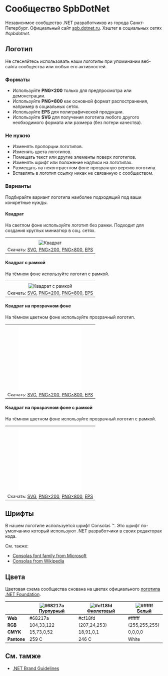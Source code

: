 ﻿# Сообщество SpbDotNet

Независимое сообщество .NET разработчиков из города Санкт-Петербург. Официальный сайт [spb.dotnet.ru](https://spb.dotnet.ru/). Хэштег в социальных сетях _#spbdotnet_.

## Логотип

Не стесняйтесь использовать наши логотипы при упоминании веб-сайта сообщества или любых его активностей.

### Форматы

- Используйте **PNG×200** только для предпросмотра или демонстрации.
- Используйте **PNG×800** как основной формат распостранения, например в социальных сетях.
- Используйте **EPS** для полиграфической продукции.
- Используйте **SVG** для получения логотипа любого другого необходимого формата или размера (без потери качества).

### Не нужно

- Изменять пропорции логотипов.
- Изменять цвета логотипов.
- Помещать текст или другие элементы поверх логотипов.
- Изменять шрифт или положение надписи на логотипах.
- Размещать на неконтрастном фоне прозрачную версию логотипа.
- Вставлять в логотип ссылку никак не связанную с сообществом.

### Варианты

Подбирайте вариант логотипа наиболее подходящий под ваши конкретные нужды.

#### Квадрат

На светлом фоне используйте логотип без рамки. Подходит для создания круглых миниатюр в соц. сетях.

|       |
| :---: |
|       |
| ![Квадрат](spbdotnet-logo-squared-200.png) |
| Скачать: [SVG](https://raw.githubusercontent.com/DotNetRu/BrandBook/master/Logo/Spb/spbdotnet-logo-squared.svg), [PNG×200](https://raw.githubusercontent.com/DotNetRu/BrandBook/master/Logo/Spb/spbdotnet-logo-squared-200.png), [PNG×800](https://raw.githubusercontent.com/DotNetRu/BrandBook/master/Logo/Spb/spbdotnet-logo-squared-800.png), [EPS](https://raw.githubusercontent.com/DotNetRu/BrandBook/master/Logo/Spb/spbdotnet-logo-squared.eps) |

#### Квадрат с рамкой

На тёмном фоне используйте логотип с рамкой.

|       |
| :---: |
|       |
| ![Квадрат с рамкой](spbdotnet-logo-squared-bordered-200.png) |
| Скачать: [SVG](https://raw.githubusercontent.com/DotNetRu/BrandBook/master/Logo/Spb/spbdotnet-logo-squared-bordered.svg), [PNG×200](https://raw.githubusercontent.com/DotNetRu/BrandBook/master/Logo/Spb/spbdotnet-logo-squared-bordered-200.png), [PNG×800](https://raw.githubusercontent.com/DotNetRu/BrandBook/master/Logo/Spb/spbdotnet-logo-squared-bordered-800.png), [EPS](https://raw.githubusercontent.com/DotNetRu/BrandBook/master/Logo/Spb/spbdotnet-logo-squared-bordered.eps) |

#### Квадрат на прозрачном фоне

На тёмном цветном фоне используйте прозрачный логотип.

|       |
| :---: |
|       |
| ![Квадрат на прозрачном фоне](spbdotnet-logo-squared-white-200.png) |
| Скачать: [SVG](https://raw.githubusercontent.com/DotNetRu/BrandBook/master/Logo/Spb/spbdotnet-logo-squared-white.svg), [PNG×200](https://raw.githubusercontent.com/DotNetRu/BrandBook/master/Logo/Spb/spbdotnet-logo-squared-white-200.png), [PNG×800](https://raw.githubusercontent.com/DotNetRu/BrandBook/master/Logo/Spb/spbdotnet-logo-squared-white-800.png), [EPS](https://raw.githubusercontent.com/DotNetRu/BrandBook/master/Logo/Spb/spbdotnet-logo-squared-white.eps) |

#### Квадрат на прозрачном фоне с рамкой

На тёмном цветном фоне используйте прозрачный логотип с рамкой.

|       |
| :---: |
|       |
| ![Квадрат на прозрачном фоне с рамкой](spbdotnet-logo-squared-white-bordered-200.png) |
| Скачать: [SVG](https://raw.githubusercontent.com/DotNetRu/BrandBook/master/Logo/Spb/spbdotnet-logo-squared-white-bordered.svg), [PNG×200](https://raw.githubusercontent.com/DotNetRu/BrandBook/master/Logo/Spb/spbdotnet-logo-squared-white-bordered-200.png), [PNG×800](https://raw.githubusercontent.com/DotNetRu/BrandBook/master/Logo/Spb/spbdotnet-logo-squared-white-bordered-800.png), [EPS](https://raw.githubusercontent.com/DotNetRu/BrandBook/master/Logo/Spb/spbdotnet-logo-squared-white-bordered.eps) |

## Шрифты

В нашем логотипе используется шрифт Consolas ™. Это шрифт по-умолчанию который используют .NET разработчики в своих редакторах кода.

См. также:

- [Consolas font family from Microsoft](https://docs.microsoft.com/en-us/typography/font-list/consolas)
- [Consolas from Wikipedia](https://en.wikipedia.org/wiki/Consolas)

## Цвета

Цветовая схема сообщества снована на цветах официального [логотипа .NET Foundation](https://github.com/dotnet/swag/tree/master/logo).

|             | ![#68217a](https://placehold.it/15/68217a/ffffff?text=+) [Пурпурный](https://www.color-hex.com/color/68217a) | ![#cf18fd](https://placehold.it/15/cf18fd/ffffff?text=+) [Фиолетовый](https://www.color-hex.com/color/cf18fd) | ![#ffffff](https://placehold.it/15/ffffff/ffffff?text=+) [Белый](https://www.color-hex.com/color/ffffff) |
| ----------- | ---------- | ------------ | ------------- |
| **Web**     | #68217a    | #cf18fd      | #ffffff       |
| **RGB**     | 104,33,122 | (207,24,253) | (255,255,255) |
| **CMYK**    | 15,73,0,52 | 18,91,0,1    | 0,0,0,0       |
| **Pantone** | 259 C      | 246 C        | White         |

## См. тамже

- [.NET Brand Guidelines](https://github.com/dotnet/brand)

